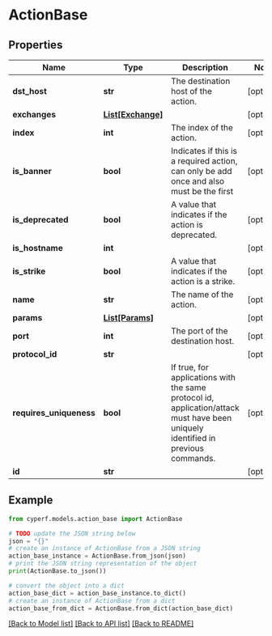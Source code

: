 # ActionBase


## Properties

Name | Type | Description | Notes
------------ | ------------- | ------------- | -------------
**dst_host** | **str** | The destination host of the action. | [optional] 
**exchanges** | [**List[Exchange]**](Exchange.md) |  | [optional] 
**index** | **int** | The index of the action. | [optional] 
**is_banner** | **bool** | Indicates if this is a required action, can only be add once and also must be the first | [optional] 
**is_deprecated** | **bool** | A value that indicates if the action is deprecated. | [optional] 
**is_hostname** | **int** |  | [optional] 
**is_strike** | **bool** | A value that indicates if the action is a strike. | [optional] 
**name** | **str** | The name of the action. | [optional] 
**params** | [**List[Params]**](Params.md) |  | [optional] 
**port** | **int** | The port of the destination host. | [optional] 
**protocol_id** | **str** |  | [optional] 
**requires_uniqueness** | **bool** | If true, for applications with the same protocol id, application/attack must have been uniquely identified in previous commands. | [optional] 
**id** | **str** |  | [optional] 

## Example

```python
from cyperf.models.action_base import ActionBase

# TODO update the JSON string below
json = "{}"
# create an instance of ActionBase from a JSON string
action_base_instance = ActionBase.from_json(json)
# print the JSON string representation of the object
print(ActionBase.to_json())

# convert the object into a dict
action_base_dict = action_base_instance.to_dict()
# create an instance of ActionBase from a dict
action_base_from_dict = ActionBase.from_dict(action_base_dict)
```
[[Back to Model list]](../README.md#documentation-for-models) [[Back to API list]](../README.md#documentation-for-api-endpoints) [[Back to README]](../README.md)


